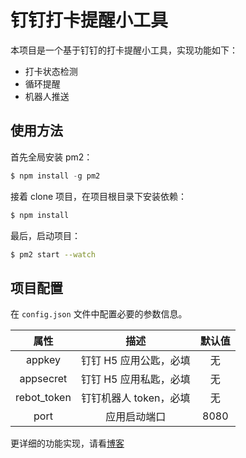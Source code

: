 # 钉钉打卡提醒小工具

本项目是一个基于钉钉的打卡提醒小工具，实现功能如下：

- 打卡状态检测
- 循环提醒
- 机器人推送

## 使用方法

首先全局安装 pm2：

```js
$ npm install -g pm2
```

接着 clone 项目，在项目根目录下安装依赖：

```js
$ npm install
```

最后，启动项目：

```sh
$ pm2 start --watch
```

## 项目配置

在 `config.json` 文件中配置必要的参数信息。

|    属性     |          描述          | 默认值 |
| :---------: | :--------------------: | :----: |
|   appkey    | 钉钉 H5 应用公匙，必填 |   无   |
|  appsecret  | 钉钉 H5 应用私匙，必填 |   无   |
| rebot_token | 钉钉机器人 token，必填 |   无   |
|    port     |      应用启动端口      |  8080  |

更详细的功能实现，请看[博客](https://juejin.cn/post/7136108565986541598/)
